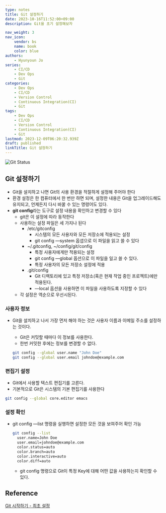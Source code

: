 ```yaml
---
type: notes
title: Git 설정하기
date: 2023-10-16T11:52:00+09:00
description: Git을 초기 설정해보자

nav_weight: 3
nav_icon:
    vendor: bs
    name: book
    color: blue
authors:
    - Hyunyoun Jo
series:
    - CI/CD
    - Dev Ops
    - Git
categories:
    - Dev Ops
    - CI/CD
    - Version Control
    - Continuous Integration(CI)
    - Git
tags:
    - Dev Ops
    - CI/CD
    - Version Control
    - Continuous Integration(CI)
    - Git
lastmod: 2023-12-09T06:20:32.939Z
draft: published
linkTitle: Git 설정하기
---
```


![Git Status](/content/dev-ops/git-init.jpg "https://medium.com/@nmpegetis/git-how-to-start-code-changes-commit-and-push-changes-when-working-in-a-team-dbc6da3cd34c")

## Git 설정하기

-   Git을 설치하고 나면 Git의 사용 환경을 적절하게 설정해 주어야 한다
-   환경 설정은 한 컴퓨터에서 한 번만 하면 되며, 설정한 내용은 Git을 업그레이드해도 유지되고, 언제든지 다시 바꿀 수 있는 명령어도 있다.
-   **git config**라는 도구로 설정 내용을 확인하고 변경할 수 있다
    -   git은 이 설정에 따라 동작한다
    -   사용하는 설정 파일은 세 가지나 된다
        -   /etc/gitconfig
            -   시스템의 모든 사용자와 모든 저장소에 적용되는 설정
            -   git config —system 옵셥으로 이 파일을 읽고 쓸 수 있다
        -   \~/.gitconfig, ~/config/git/config
            -   특정 사용자에게만 적용되는 설정
            -   git config —global 옵션으로 이 파일을 일고 쓸 수 있다.
            -   특정 사용자의 모든 저장소 설정에 적용
        -   .git/config
            -   Git 디렉토리에 있고 특정 저장소(혹은 현재 작업 중인 프로젝트)에만 적용된다.
            -   —local 옵션을 사용하면 이 파일을 사용하도록 지정할 수 있다
    -   각 설정은 역순으로 우선시된다.

### **사용자 정보**

-   Git을 설치하고 나서 가장 먼저 해야 하는 것은 사용자 이름과 이메일 주소를 설정하는 것이다.

    -   Git은 커밋할 때마다 이 정보를 사용한다.
    -   한번 커밋한 후에는 정보를 변경할 수 없다.

    ```bash
    git config --global user.name "John Doe"
    git config --global user.email johndoe@example.com
    ```

### 편집기 설정

-   Git에서 사용할 텍스트 편집기를 고른다.
-   기본적으로 Git은 시스템의 기본 편집기를 사용한다

```bash
git config --global core.editor emacs
```

### 설정 확인

-   git config —list 명령을 실행하면 설정한 모든 것을 보여주어 확인 가능

    ```bash
    git config --list
      user.name=John Doe
      user.email=johndoe@example.com
      color.status=auto
      color.branch=auto
      color.interactive=auto
      color.diff=auto
    ```

    -   git config <key> 명령으로 Git이 특정 Key에 대해 어떤 값을 사용하는지 확인할 수 있다.

## Reference

[Git 시작하기 - 최초 설정](https://git-scm.com/book/ko/v2/%EC%8B%9C%EC%9E%91%ED%95%98%EA%B8%B0-Git-%EC%B5%9C%EC%B4%88-%EC%84%A4%EC%A0%95)
